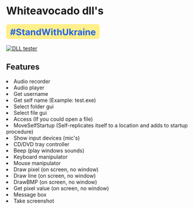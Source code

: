 <h1>Whiteavocado dll's</h1>

[![Stand With Ukraine](https://raw.githubusercontent.com/vshymanskyy/StandWithUkraine/main/badges/StandWithUkraine.svg)](https://stand-with-ukraine.pp.ua)

[![DLL tester](https://github.com/wwwqr-000/Whiteavocado-dll/actions/workflows/main.yml/badge.svg)](https://github.com/wwwqr-000/Whiteavocado-dll/actions/workflows/main.yml)

<h2>Features</h2>

<li>Audio recorder</li>
<li>Audio player</li>
<li>Get username</li>
<li>Get self name (Example: test.exe)</li>
<li>Select folder gui</li>
<li>Select file gui</li>
<li>Access (If you could open a file)</li>
<li>MoveSelfStartup (Self-replicates itself to a location and adds to startup procedure)</li>
<li>Show input devices (mic's)</li>
<li>CD/DVD tray controller</li>
<li>Beep (play windows sounds)</li>
<li>Keyboard manipulator</li>
<li>Mouse manipulator</li>
<li>Draw pixel (on screen, no window)</li>
<li>Draw line (on screen, no window)</li>
<li>DrawBMP (on screen, no window)</li>
<li>Get pixel value (on screen, no window)</li>
<li>Message box</li>
<li>Take screenshot</li>
